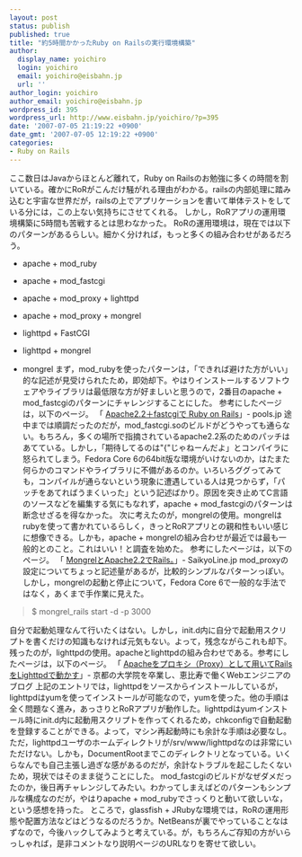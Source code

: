 ```yaml
---
layout: post
status: publish
published: true
title: "約5時間かかったRuby on Railsの実行環境構築"
author:
  display_name: yoichiro
  login: yoichiro
  email: yoichiro@eisbahn.jp
  url: ''
author_login: yoichiro
author_email: yoichiro@eisbahn.jp
wordpress_id: 395
wordpress_url: http://www.eisbahn.jp/yoichiro/?p=395
date: '2007-07-05 21:19:22 +0900'
date_gmt: '2007-07-05 12:19:22 +0900'
categories:
- Ruby on Rails
---
```


ここ数日はJavaからほとんど離れて，Ruby on Railsのお勉強に多くの時間を割いている。確かにRoRがこんだけ騒がれる理由がわかる。railsの内部処理に踏み込むと宇宙な世界だが，railsの上でアプリケーションを書いて単体テストをしている分には，この上ない気持ちにさせてくれる。
しかし，RoRアプリの運用環境構築に5時間も苦戦するとは思わなかった。
RoRの運用環境は，現在では以下のパターンがあるらしい。細かく分ければ，もっと多くの組み合わせがあるだろう。

* apache + mod_ruby

* apache + mod_fastcgi

* apache + mod_proxy + lighttpd

* apache + mod_proxy + mongrel

* lighttpd + FastCGI

* lighttpd + mongrel

* mongrel
まず，mod_rubyを使ったパターンは，「できれば避けた方がいい」的な記述が見受けられたため，即効却下。やはりインストールするソフトウェアやライブラリは最低限な方が好ましいと思うので，2番目のapache + mod_fastcgiのパターンにチャレンジすることにした。
参考にしたページは，以下のページ。
「
[Apache2.2＋fastcgiで Ruby on Rails]()」- pools.jp
途中までは順調だったのだが，mod_fastcgi.soのビルドがどうやっても通らない。もちろん，多くの場所で指摘されているapache2.2系のためのパッチはあてている。しかし，「期待してるのは"{"じゃねーんだよ」とコンパイラに怒られてしまう。Fedora Core 6の64bit版な環境がいけないのか，はたまた何らかのコマンドやライブラリに不備があるのか。いろいろググってみても，コンパイルが通らないという現象に遭遇している人は見つからず，「パッチをあてればうまくいった」という記述ばかり。原因を突き止めてC言語のソースなどを編集する気にもなれず，apache + mod_fastcgiのパターンは断念せざるを得なかった。
次に考えたのが，mongrelの使用。mongrelはrubyを使って書かれているらしく，きっとRoRアプリとの親和性もいい感じに想像できる。しかも，apache + mongrelの組み合わせが最近では最も一般的とのこと。これはいい！と調査を始めた。
参考にしたページは，以下のページ。
「
[MongrelとApache2.2でRails。](http://saikyoline.jp/weblog/2006/08/mongrelapache22.html)」- SaikyoLine.jp
mod_proxyの設定についてちょっと記述量があるが，比較的シンプルなパターンっぽい。しかし，mongrelの起動と停止について，Fedora Core 6で一般的な手法ではなく，あくまで手作業に見えた。

>$ mongrel_rails start -d -p 3000

自分で起動処理なんて行いたくはない。しかし，init.d内に自分で起動用スクリプトを書くだけの知識もなければ元気もない。よって，残念ながらこれも却下。
残ったのが，lighttpdの使用。apacheとlighttpdの組み合わせである。参考にしたページは，以下のページ。
「
[Apacheをプロキシ（Proxy）として用いてRailsをLighttpdで動かす](http://blog.matake.jp/archives/apacherailslighttpd.html)」- 京都の大学院を卒業し、恵比寿で働くWebエンジニアのブログ
上記のエントリでは，lighttpdをソースからインストールしているが，lighttpdはyumを使ってインストールが可能なので，yumを使った。他の手順は全く問題なく進み，あっさりとRoRアプリが動作した。lighttpdはyumインストール時にinit.d内に起動用スクリプトを作ってくれるため，chkconfigで自動起動を登録することができる。よって，マシン再起動時にも余計な手順は必要なし。
ただ，lighttpdユーザのホームディレクトリが/srv/www/lighttpdなのは非常にいただけない。しかも，DocumentRootまでこのディレクトリとなっている。いくらなんでも自己主張し過ぎな感があるのだが，余計なトラブルを起こしたくないため，現状ではそのまま従うことにした。
mod_fastcgiのビルドがなぜダメだったのか，後日再チャレンジしてみたい。わかってしまえばどのパターンもシンプルな構成なのだが，やはりapache + mod_rubyでさっくりと動いて欲しいな，という感想を持った。
ところで，glassfish + JRubyな環境では，RoRの運用形態や配置方法などはどうなるのだろうか。NetBeansが裏でやっていることなはずなので，今後ハックしてみようと考えている。が，もちろんご存知の方がいらっしゃれば，是非コメントなり説明ページのURLなりを寄せて欲しい。
